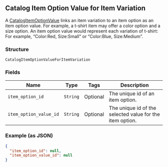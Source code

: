 ## Catalog Item Option Value for Item Variation

A [CatalogItemOptionValue](./models/catalog-item-option-value.md) links an item
variation to an item option as an item option value. For example, a t-shirt
item may offer a color option and a size option. An item option value
would represent each variation of t-shirt: For example, “Color:Red, Size:Small”
or “Color:Blue, Size:Medium”.

### Structure

`CatalogItemOptionValueForItemVariation`

### Fields

| Name | Type | Tags | Description |
|  --- | --- | --- | --- |
| `item_option_id` | `String` | Optional | The unique id of an item option. |
| `item_option_value_id` | `String` | Optional | The unique id of the selected value for the item option. |

### Example (as JSON)

```json
{
  "item_option_id": null,
  "item_option_value_id": null
}
```

